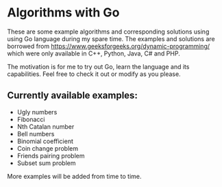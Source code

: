 # Algorithms with Go

These are some example algorithms and corresponding solutions using using Go language during my spare time. The examples and solutions are borrowed from https://www.geeksforgeeks.org/dynamic-programming/ which were only available in C++, Python, Java, C# and PHP.

The motivation is for me to try out Go, learn the language and its capabilities. Feel free to check it out or modify as you please.

## Currently available examples:
- Ugly numbers
- Fibonacci
- Nth Catalan number
- Bell numbers
- Binomial coefficient
- Coin change problem
- Friends pairing problem
- Subset sum problem

More examples will be added from time to time.
